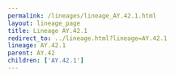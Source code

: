 ```yaml
---
permalink: /lineages/lineage_AY.42.1.html
layout: lineage_page
title: Lineage AY.42.1
redirect_to: ../lineage.html?lineage=AY.42.1
lineage: AY.42.1
parent: AY.42
children: ['AY.42.1']
---
```


